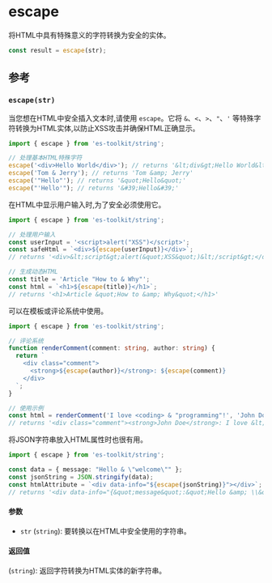 # escape

将HTML中具有特殊意义的字符转换为安全的实体。

```typescript
const result = escape(str);
```

## 参考

### `escape(str)`

当您想在HTML中安全插入文本时,请使用 `escape`。它将 `&`、`<`、`>`、`"`、`'` 等特殊字符转换为HTML实体,以防止XSS攻击并确保HTML正确显示。

```typescript
import { escape } from 'es-toolkit/string';

// 处理基本HTML特殊字符
escape('<div>Hello World</div>'); // returns '&lt;div&gt;Hello World&lt;/div&gt;'
escape('Tom & Jerry'); // returns 'Tom &amp; Jerry'
escape('"Hello"'); // returns '&quot;Hello&quot;'
escape("'Hello'"); // returns '&#39;Hello&#39;'
```

在HTML中显示用户输入时,为了安全必须使用它。

```typescript
import { escape } from 'es-toolkit/string';

// 处理用户输入
const userInput = '<script>alert("XSS")</script>';
const safeHtml = `<div>${escape(userInput)}</div>`;
// returns '<div>&lt;script&gt;alert(&quot;XSS&quot;)&lt;/script&gt;</div>'

// 生成动态HTML
const title = 'Article "How to & Why"';
const html = `<h1>${escape(title)}</h1>`;
// returns '<h1>Article &quot;How to &amp; Why&quot;</h1>'
```

可以在模板或评论系统中使用。

```typescript
import { escape } from 'es-toolkit/string';

// 评论系统
function renderComment(comment: string, author: string) {
  return `
    <div class="comment">
      <strong>${escape(author)}</strong>: ${escape(comment)}
    </div>
  `;
}

// 使用示例
const html = renderComment('I love <coding> & "programming"!', 'John Doe');
// returns '<div class="comment"><strong>John Doe</strong>: I love &lt;coding&gt; &amp; &quot;programming&quot;!</div>'
```

将JSON字符串放入HTML属性时也很有用。

```typescript
import { escape } from 'es-toolkit/string';

const data = { message: "Hello & \"welcome\"" };
const jsonString = JSON.stringify(data);
const htmlAttribute = `<div data-info="${escape(jsonString)}"></div>`;
// returns '<div data-info="{&quot;message&quot;:&quot;Hello &amp; \\&quot;welcome\\&quot;&quot;}"></div>'
```

#### 参数

- `str` (`string`): 要转换以在HTML中安全使用的字符串。

#### 返回值

(`string`): 返回字符转换为HTML实体的新字符串。
